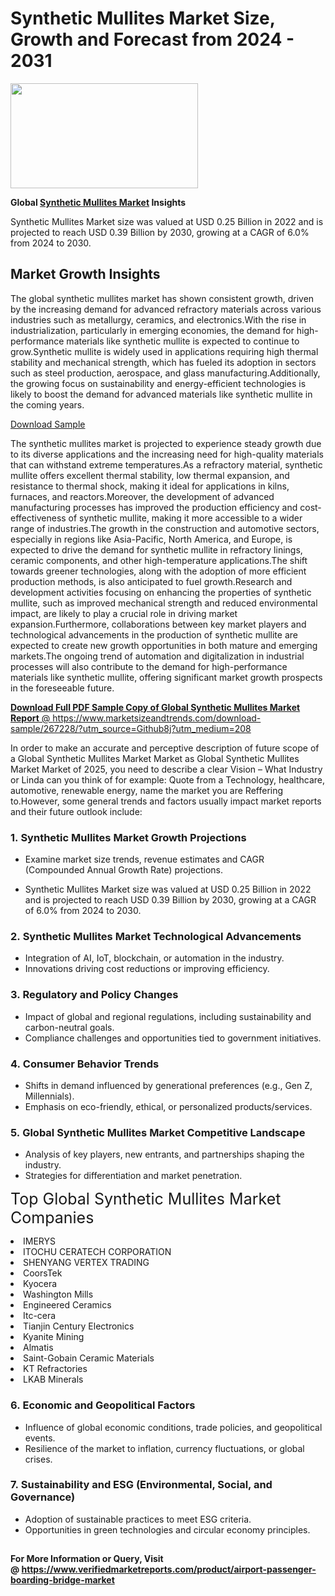 <H1>Synthetic Mullites Market Size, Growth and Forecast from 2024 - 2031</H1><img class="aligncenter size-medium wp-image-584254" src="https://thirdeyenews.in/wp-content/uploads/2024/09/Global-Market-Research-300x168.jpeg" alt="" width="300" height="168" /><p><strong>Global&nbsp;<a href="https://www.marketsizeandtrends.com/download-sample/267228/?utm_source=Github8j?utm_medium=208">Synthetic Mullites Market</a> Insights</strong></p><p>Synthetic Mullites Market size was valued at USD 0.25 Billion in 2022 and is projected to reach USD 0.39 Billion by 2030, growing at a CAGR of 6.0% from 2024 to 2030.</p><p><h2>Market Growth Insights</h2> <p>The global synthetic mullites market has shown consistent growth, driven by the increasing demand for advanced refractory materials across various industries such as metallurgy, ceramics, and electronics.With the rise in industrialization, particularly in emerging economies, the demand for high-performance materials like synthetic mullite is expected to continue to grow.Synthetic mullite is widely used in applications requiring high thermal stability and mechanical strength, which has fueled its adoption in sectors such as steel production, aerospace, and glass manufacturing.Additionally, the growing focus on sustainability and energy-efficient technologies is likely to boost the demand for advanced materials like synthetic mullite in the coming years.</p> <p><a href="#">Download Sample</a></p> <p>The synthetic mullites market is projected to experience steady growth due to its diverse applications and the increasing need for high-quality materials that can withstand extreme temperatures.As a refractory material, synthetic mullite offers excellent thermal stability, low thermal expansion, and resistance to thermal shock, making it ideal for applications in kilns, furnaces, and reactors.Moreover, the development of advanced manufacturing processes has improved the production efficiency and cost-effectiveness of synthetic mullite, making it more accessible to a wider range of industries.The growth in the construction and automotive sectors, especially in regions like Asia-Pacific, North America, and Europe, is expected to drive the demand for synthetic mullite in refractory linings, ceramic components, and other high-temperature applications.The shift towards greener technologies, along with the adoption of more efficient production methods, is also anticipated to fuel growth.Research and development activities focusing on enhancing the properties of synthetic mullite, such as improved mechanical strength and reduced environmental impact, are likely to play a crucial role in driving market expansion.Furthermore, collaborations between key market players and technological advancements in the production of synthetic mullite are expected to create new growth opportunities in both mature and emerging markets.The ongoing trend of automation and digitalization in industrial processes will also contribute to the demand for high-performance materials like synthetic mullite, offering significant market growth prospects in the foreseeable future.</p> <p><a href="#"></p><p><span class=""><strong>Download Full PDF Sample Copy of Global Synthetic Mullites Market Report</strong> @ <a href="https://www.marketsizeandtrends.com/download-sample/267228/?utm_source=Github8j?utm_medium=208" target="_blank">https://www.marketsizeandtrends.com/download-sample/267228/?utm_source=Github8j?utm_medium=208</a></span></p><p>In order to make an accurate and perceptive description of future scope of a Global&nbsp;Synthetic Mullites Market Market as Global&nbsp;Synthetic Mullites Market Market of 2025, you need to describe a clear Vision &ndash; What Industry or Linda can you think of for example: Quote from a Technology, healthcare, automotive, renewable energy, name the market you are Reffering to.However, some general trends and factors usually impact market reports and their future outlook include:</p><h3>1.&nbsp;<strong>Synthetic Mullites Market Growth Projections</strong></h3><ul><li>Examine market size trends, revenue estimates and CAGR (Compounded Annual Growth Rate) projections.</li><li><p>Synthetic Mullites Market size was valued at USD 0.25 Billion in 2022 and is projected to reach USD 0.39 Billion by 2030, growing at a CAGR of 6.0% from 2024 to 2030.</p></li></ul><h3>2.&nbsp;<strong>Synthetic Mullites Market Technological Advancements</strong></h3><ul><li>Integration of AI, IoT, blockchain, or automation in the industry.</li><li>Innovations driving cost reductions or improving efficiency.</li></ul><h3>3.&nbsp;<strong>Regulatory and Policy Changes</strong></h3><ul><li>Impact of global and regional regulations, including sustainability and carbon-neutral goals.</li><li>Compliance challenges and opportunities tied to government initiatives.</li></ul><h3>4.&nbsp;<strong>Consumer Behavior Trends</strong></h3><ul><li>Shifts in demand influenced by generational preferences (e.g., Gen Z, Millennials).</li><li>Emphasis on eco-friendly, ethical, or personalized products/services.</li></ul><h3>5.&nbsp;<strong>Global Synthetic Mullites Market Competitive Landscape</strong></h3><ul><li>Analysis of key players, new entrants, and partnerships shaping the industry.</li><li>Strategies for differentiation and market penetration.</li></ul><p data-pm-slice="1 1 []"><span style="color: inherit; font-family: inherit; font-size: 25px;">Top Global Synthetic Mullites Market Companies</span></p><div class="" data-test-id=""><p><li>IMERYS</li><li> ITOCHU CERATECH CORPORATION</li><li> SHENYANG VERTEX TRADING</li><li> CoorsTek</li><li> Kyocera</li><li> Washington Mills</li><li> Engineered Ceramics</li><li> Itc-cera</li><li> Tianjin Century Electronics</li><li> Kyanite Mining</li><li> Almatis</li><li> Saint-Gobain Ceramic Materials</li><li> KT Refractories</li><li> LKAB Minerals</li></p></div><h3>6.&nbsp;<strong>Economic and Geopolitical Factors</strong></h3><ul><li>Influence of global economic conditions, trade policies, and geopolitical events.</li><li>Resilience of the market to inflation, currency fluctuations, or global crises.</li></ul><h3>7.&nbsp;<strong>Sustainability and ESG (Environmental, Social, and Governance)</strong></h3><ul><li>Adoption of sustainable practices to meet ESG criteria.</li><li>Opportunities in green technologies and circular economy principles.</li></ul><h2><strong style="font-size: 14px;">For More Information or Query, Visit @&nbsp;</strong><a style="background-color: #ffffff; font-size: 14px;" href="https://www.marketsizeandtrends.com/report/synthetic-mullites-market/" target="_blank">https://www.verifiedmarketreports.com/product/airport-passenger-boarding-bridge-market</a></h2>